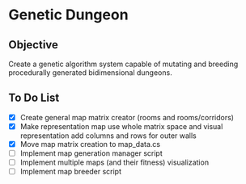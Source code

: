 # Genetic Dungeon

## Objective

Create a genetic algorithm system capable of mutating and breeding procedurally generated bidimensional dungeons.

## To Do List

- [x] Create general map matrix creator (rooms and rooms/corridors)
- [x] Make representation map use whole matrix space and visual representation add columns and rows for outer walls
- [x] Move map matrix creation to map_data.cs
- [ ] Implement map generation manager script
- [ ] Implement multiple maps (and their fitness) visualization
- [ ] Implement map breeder script